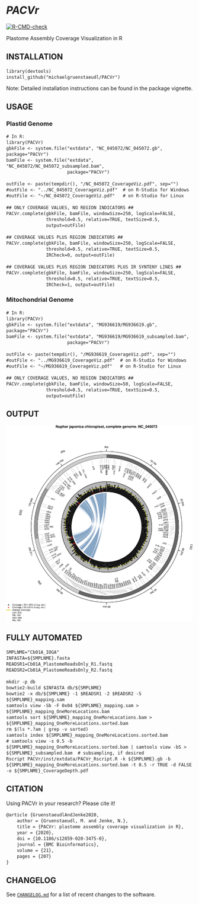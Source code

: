 *PACVr*
=======
<!-- badges: start -->
[![R-CMD-check](../../actions/workflows/prepare-release.yaml/badge.svg)](../../actions/workflows/prepare-release.yaml)
<!-- badges: end -->

Plastome Assembly Coverage Visualization in R

## INSTALLATION
```
library(devtools)
install_github("michaelgruenstaeudl/PACVr")
```
Note: Detailed installation instructions can be found in the package vignette.

## USAGE
### Plastid Genome
```
# In R:
library(PACVr)
gbkFile <- system.file("extdata", "NC_045072/NC_045072.gb", package="PACVr")
bamFile <- system.file("extdata", "NC_045072/NC_045072_subsampled.bam", 
                       package="PACVr")

outFile <- paste(tempdir(), "/NC_045072_CoverageViz.pdf", sep="")
#outFile <- "../NC_045072_CoverageViz.pdf"  # on R-Studio for Windows
#outFile <- "~/NC_045072_CoverageViz.pdf"   # on R-Studio for Linux

## ONLY COVERAGE VALUES, NO REGION INDICATORS ##
PACVr.complete(gbkFile, bamFile, windowSize=250, logScale=FALSE, 
               threshold=0.5, relative=TRUE, textSize=0.5, 
               output=outFile)

## COVERAGE VALUES PLUS REGION INDICATORS ##
PACVr.complete(gbkFile, bamFile, windowSize=250, logScale=FALSE, 
               threshold=0.5, relative=TRUE, textSize=0.5, 
               IRCheck=0, output=outFile)

## COVERAGE VALUES PLUS REGION INDICATORS PLUS IR SYNTENY LINES ##
PACVr.complete(gbkFile, bamFile, windowSize=250, logScale=FALSE, 
               threshold=0.5, relative=TRUE, textSize=0.5, 
               IRCheck=1, output=outFile)
```

### Mitochondrial Genome
```
# In R:
library(PACVr)
gbkFile <- system.file("extdata", "MG936619/MG936619.gb", package="PACVr")
bamFile <- system.file("extdata", "MG936619/MG936619_subsampled.bam", 
                       package="PACVr")

outFile <- paste(tempdir(), "/MG936619_CoverageViz.pdf", sep="")
#outFile <- "../MG936619_CoverageViz.pdf"  # on R-Studio for Windows
#outFile <- "~/MG936619_CoverageViz.pdf"   # on R-Studio for Linux

## ONLY COVERAGE VALUES, NO REGION INDICATORS ##
PACVr.complete(gbkFile, bamFile, windowSize=50, logScale=FALSE, 
               threshold=0.5, relative=TRUE, textSize=0.5, 
               output=outFile)

```

## OUTPUT
![](NC_045072_CoverageViz.png)

## FULLY AUTOMATED
```
SMPLNME="Cb01A_IOGA"
INFASTA=${SMPLNME}.fasta
READSR1=Cb01A_PlastomeReadsOnly_R1.fastq
READSR2=Cb01A_PlastomeReadsOnly_R2.fastq

mkdir -p db
bowtie2-build $INFASTA db/${SMPLNME}
bowtie2 -x db/${SMPLNME} -1 $READSR1 -2 $READSR2 -S ${SMPLNME}_mapping.sam
samtools view -Sb -F 0x04 ${SMPLNME}_mapping.sam > ${SMPLNME}_mapping_OneMoreLocations.bam
samtools sort ${SMPLNME}_mapping_OneMoreLocations.bam > ${SMPLNME}_mapping_OneMoreLocations.sorted.bam
rm $(ls *.?am | grep -v sorted)
samtools index ${SMPLNME}_mapping_OneMoreLocations.sorted.bam
# samtools view -s 0.5 -b ${SMPLNME}_mapping_OneMoreLocations.sorted.bam | samtools view -bS > ${SMPLNME}_subsampled.bam  # subsampling, if desired
Rscript PACVr/inst/extdata/PACVr_Rscript.R -k ${SMPLNME}.gb -b ${SMPLNME}_mapping_OneMoreLocations.sorted.bam -t 0.5 -r TRUE -d FALSE -o ${SMPLNME}_CoverageDepth.pdf
```

## CITATION
Using PACVr in your research? Please cite it!

```
@article {GruenstaeudlAndJenke2020,
    author = {Gruenstaeudl, M. and Jenke, N.},
    title = {PACVr: plastome assembly coverage visualization in R},
    year = {2020},
    doi = {10.1186/s12859-020-3475-0},
    journal = {BMC Bioinformatics},
    volume = {21},
    pages = {207}
}
```

<!--
## TO DO
* Foo bar baz
* Foo bar baz
-->

<!--
## PRE-FORMATTING INPUT
Due to the internal usage of R package [genbankr](https://bioconductor.org/packages/release/bioc/html/genbankr.html), any GenBank flatfile must conform to the following specifications: 
- Flatfile must include a _source_ feature at start of feature table
- All _exon_ features (plus their qualifier lines) must be removed: `sed -i -e '/    exon/,+2d' input.gb`
- All redundant _complement_ specifications must be removed: `sed -i -z 's/),\s*complement(/,/g' input.gb`
- All duplicate lines, if any, must be removed: `sed -i '$!N; /^\(.*\)\n\1$/!P; D' input.gb`
-->

## CHANGELOG
See [`CHANGELOG.md`](CHANGELOG.md) for a list of recent changes to the software.

